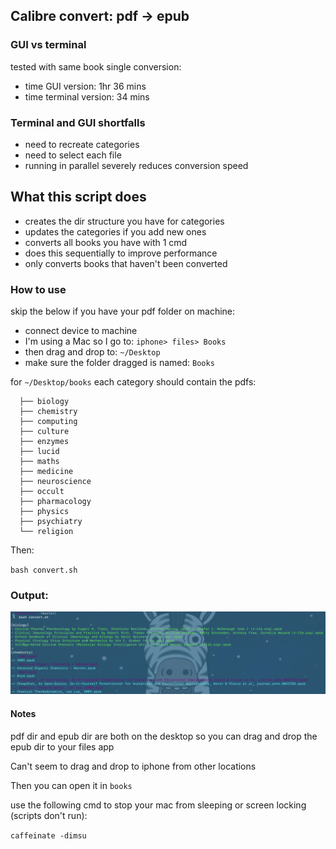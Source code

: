 ## Calibre convert: pdf -> epub

### GUI vs terminal

tested with same book single conversion:

- time GUI version: 1hr 36 mins
- time terminal version: 34 mins

### Terminal and GUI shortfalls

- need to recreate categories 
- need to select each file
- running in parallel severely reduces conversion speed 

## What this script does 

- creates the dir structure you have for categories
- updates the categories if you add new ones 
- converts all books you have with 1 cmd 
- does this sequentially to improve performance
- only converts books that haven't been converted

### How to use 

skip the below if you have your pdf folder on machine:

- connect device to machine
- I'm using a Mac so I go to: `iphone> files> Books`
- then drag and drop to: `~/Desktop` 
- make sure the folder dragged is named: `Books`

for `~/Desktop/books` each category should contain the pdfs:

```
  ├── biology
  ├── chemistry
  ├── computing
  ├── culture
  ├── enzymes
  ├── lucid
  ├── maths
  ├── medicine
  ├── neuroscience
  ├── occult
  ├── pharmacology
  ├── physics
  ├── psychiatry
  └── religion
```
Then:

`bash convert.sh`

### Output:

![title](https://github.com/Iridium-Lo/bash/blob/master/bookConvert/img/image.png)

#### Notes 
pdf dir and epub dir are both on the desktop 
so you can drag and drop the epub dir to your files app

Can't seem to drag and drop to iphone from other locations

Then you can open it in `books`
 
use the following cmd to stop your mac from sleeping or screen locking (scripts don't run):

`caffeinate -dimsu`
